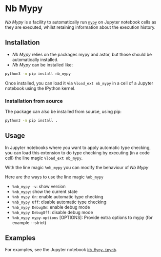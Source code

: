 # Nb Mypy

_Nb Mypy_ is a facility to automatically run [`mypy`](http://mypy-lang.org/) on Jupyter notebook cells as they are executed, whilst retaining information about the execution history.


## Installation

* _Nb Mypy_ relies on the packages mypy and astor, but those should be automatically installed.
* _Nb Mypy_ can be installed like:
```bash
python3 -m pip install nb_mypy
```

Once installed, you can load it via `%load_ext nb_mypy` in a cell of  a Jupyter notebook using the IPython kernel.

### Installation from source
The package can also be installed from source, using pip:
```bash
python3 -m pip install .
```

## Usage

In Jupyter notebooks where you want to apply
automatic type checking,
you can load this extension to do type checking by executing
(in a code cell) the line magic `%load_ext nb_mypy`.

With the line magic `%nb_mypy` you can modify the behaviour of _Nb Mypy_

Here are the ways to use the line magic `%nb_mypy`
* `%nb_mypy -v`: show version
* `%nb_mypy`: show the current state
* `%nb_mypy On`: enable automatic type checking
* `%nb_mypy Off`: disable automatic type checking
* `%nb_mypy DebugOn`: enable debug mode
* `%nb_mypy DebugOff`: disable debug mode
* `%nb_mypy mypy-options` [OPTIONS]: Provide extra options to mypy (for example --strict)


## Examples

For examples, see the Jupyter notebook [`Nb_Mypy.ipynb`](https://gitlab.tue.nl/jupyter-projects/nb_mypy/-/blob/master/Nb_Mypy.ipynb).
